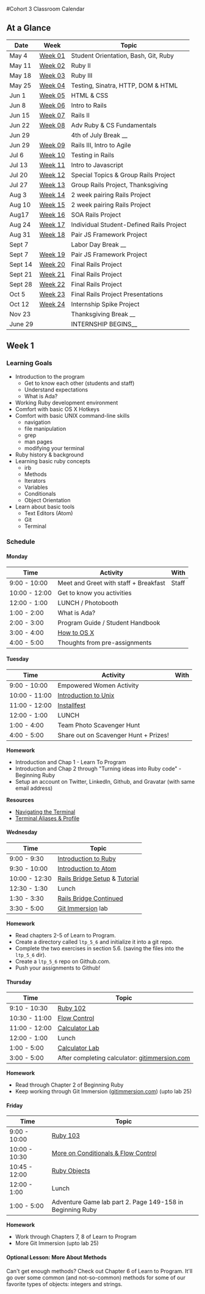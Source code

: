 #Cohort 3 Classroom Calendar

## At a Glance

| Date    | Week                | Topic
|---------|---------------------|-----------------------------------------
| May 4   | [Week 01](#week-1)  | Student Orientation, Bash, Git, Ruby
| May 11  | [Week 02](#week-2)  | Ruby II
| May 18  | [Week 03](#week-3)  | Ruby III
| May 25  | [Week 04](#week-4)  | Testing, Sinatra, HTTP, DOM & HTML
| Jun 1   | [Week 05](#week-5)  | HTML & CSS
| Jun 8   | [Week 06](#week-6)  | Intro to Rails
| Jun 15  | [Week 07](#week-7)  | Rails II
| Jun 22  | [Week 08](#week-8)  | Adv Ruby & CS Fundamentals
| Jun 29  |                     |  4th of July Break __
| Jun 29  | [Week 09](#week-9)  | Rails III, Intro to Agile
| Jul 6   | [Week 10](#week-10) | Testing in Rails
| Jul 13  | [Week 11](#week-11) | Intro to Javascript
| Jul 20  | [Week 12](#week-12) | Special Topics & Group Rails Project
| Jul 27  | [Week 13](#week-13) | Group Rails Project, Thanksgiving
| Aug 3   | [Week 14](#week-14) | 2 week pairing Rails Project
| Aug 10  | [Week 15](#week-15) | 2 week pairing Rails Project
| Aug17   | [Week 16](#week-16) | SOA Rails Project
| Aug 24  | [Week 17](#week-17) | Individual Student-Defined Rails Project
| Aug 31  | [Week 18](#week-18) | Pair JS Framework Project
| Sept 7  |                     |  Labor Day Break __
| Sept 7  | [Week 19](#week-19) | Pair JS Framework Project
| Sept 14 | [Week 20](#week-20) | Final Rails Project
| Sept 21 | [Week 21](#week-21) | Final Rails Project
| Sept 28 | [Week 22](#week-22) | Final Rails Project
| Oct 5   | [Week 23](#week-23) | Final Rails Project Presentations
| Oct 12  | [Week 24](#week-24) | Internship Spike Project
| Nov 23  |                     |  Thanksgiving Break __
| June 29 |                     | INTERNSHIP BEGINS__

<!--
Warmup ideas:
- Koans
- Codecademy
- Project Euler
- Blog Posts
- Look up various terms
  - Compiled vs Interpreted
  - Strong vs Weak Typed Languages
-->


## Week 1

### Learning Goals

  + Introduction to the program
      + Get to know each other (students and staff)
      + Understand expectations
      + What is Ada?
  + Working Ruby development environment
  + Comfort with basic OS X Hotkeys
  + Comfort with basic UNIX command-line skills
      + navigation
      + file manipulation
      + grep
      + man pages
      + modifying your terminal
  + Ruby history & background
  + Learning basic ruby concepts
      - irb
      - Methods
      - Iterators
      - Variables
      - Conditionals
      - Object Orientation
  + Learn about basic tools
      - Text Editors (Atom)
      - Git
      - Terminal

### Schedule

#### Monday

| Time           | Activity                                                      | With
|----------------|---------------------------------------------------------------|----------
|  9:00 - 10:00  | Meet and Greet with staff + Breakfast                         | Staff
| 10:00 - 12:00  | Get to know you activities                                    | 
| 12:00 -  1:00  | LUNCH / Photobooth                                            |
|  1:00 -  2:00  | What is Ada?                                                  | 
|  2:00 -  3:00  | Program Guide / Student Handbook                              |
|  3:00 -  4:00  | [How to OS X](../topic_resources/how-to-os-x.md)              | 
|  4:00 -  5:00  | Thoughts from pre-assignments                                 |

#### Tuesday

| Time           | Activity                                                      | With
|----------------|---------------------------------------------------------------|----------
|  9:00 - 10:00  | Empowered Women Activity                                      |
| 10:00 - 11:00  | [Introduction to Unix](../topic_resources/nix.md)             |
| 11:00 - 12:00  | [Installfest](../topic_resources/installfest.md)              |
| 12:00 -  1:00  | LUNCH                                                         |
|  1:00 -  4:00  | Team Photo Scavenger Hunt                                     |
|  4:00 -  5:00  | Share out on Scavenger Hunt + Prizes!                         |

__Homework__
+ Introduction and Chap 1 - Learn To Program
+ Introduction and Chap 2 through "Turning ideas into Ruby code" - Beginning Ruby
+ Setup an account on Twitter, LinkedIn, Github, and Gravatar (with same email address)

__Resources__
+ [Navigating the Terminal](http://mac.tutsplus.com/tutorials/terminal/navigating-the-terminal-a-gentle-introduction/)
+ [Terminal Aliases & Profile](http://mac.tutsplus.com/tutorials/terminal/speed-up-your-terminal-workflow-with-command-aliases-and-profile/)

#### Wednesday

| Time          | Topic
|---------------|-------------------
| 9:00 - 9:30 | [Introduction to Ruby](../topic_resources/ruby_101.md)
| 9:30 - 10:00 | [Introduction to Atom](../topic_resources/atom.md)
| 10:00 - 12:30 | [Rails Bridge Setup](../topic_resources/railsbridge-setup.md) & [Tutorial]((http://docs.railsbridge.org/intro-to-rails/))
| 12:30 - 1:30 | Lunch
| 1:30 - 3:30  | [Rails Bridge Continued](http://docs.railsbridge.org/intro-to-rails/)
| 3:30 - 5:00  | [Git Immersion](../topic_resources/git_immersion.md) lab

__Homework__

- Read chapters 2-5 of Learn to Program.
- Create a directory called `ltp_5_6` and initialize it into a git repo.
- Complete the two exercises in section 5.6. (saving the files into the `ltp_5_6` dir).
- Create a `ltp_5_6` repo on Github.com.
- Push your assignments to Github!

#### Thursday

| Time               | Topic
|--------------------|-------------------------------------------------------------------------
| 9:10 - 10:30 | [Ruby 102](../topic_resources/ruby-102.md)
| 10:30 - 11:00  | [Flow Control](../topic_resources/flow-control.md)
| 11:00 - 12:00  | [Calculator Lab](../topic_resources/calculator.md)
| 12:00 - 1:00 | Lunch
| 1:00 - 5:00  | [Calculator Lab](../topic_resources/calculator.md)
| 3:00 - 5:00  | After completing calculator: [gitimmersion.com](http://gitimmersion.com)

__Homework__

+ Read through Chapter 2 of Beginning Ruby
+ Keep working through Git Immersion ([gitimmersion.com](http://gitimmersion.com)) (upto lab 25)

#### Friday

| Time          | Topic
|---------------|-----------------------------------------------------------------------------------
| 9:00 - 10:00 | [Ruby 103](../topic_resources/ruby-103.md)
| 10:00 - 10:30 | [More on Conditionals & Flow Control](../topic_resources/more_on_conditionals.md)
| 10:45 - 12:00 | [Ruby Objects](../topic_resources/object-orientation.md)
| 12:00 - 1:00 | Lunch
| 1:00 - 5:00 | Adventure Game lab part 2. Page 149-158 in Beginning Ruby

__Homework__
* Work through Chapters 7, 8 of Learn to Program
* More Git Immersion (upto lab 25)

#### Optional Lesson: More About Methods
Can't get enough methods? Check out Chapter 6 of Learn to Program. It'll go over some common (and not-so-common) methods for some of our favorite types of objects: integers and strings.

<!--
## Week 2

In Week 2 we continue to discover the Ruby language with more exercises involving command-line scripts. We will focus the majority of our time on Objects, cementing the learning of Hash, Array, and String functionality, and begin to explore other standard classes from Ruby core (Dates and Times, for example.)

### Learning Goals

- Scope
- Learn core Ruby concepts
    - Objects
    - Object Inheritance
- Solidify our knowledge of Strings, Arrays, and Hashes
- Explore Date and Time classes
- Create a game in Gosu

### Schedule

#### Monday

| Time          | Topic
|---------------|---------------------------------------------------------------------------------
| 9:00 - 10:20 | [Local & Instance Variables & Scope](../topic_resources/variables_and_scope.md)
| 10:30 - 11:30 | [Revisiting Classes](../topic_resources/revisiting_classes.md)
| 11:40 - 12:00 | Variable Quiz
| 12:00 - 1:00 | Lunch
| 1:00 - 5:00 | [Orange Tree (from L2P)](../topic_resources/orange_tree.md)

#### Tuesday

| Time          | Topic
|---------------|--------------------------------------------------------------------
| 09:10 - 10:00 | [Hashes](../topic_resources/hash.md)
| 10:00 - 11:00 | [Hash Practice](../topic_resources/hash-practice.md)
| 11:00 - 2:00 | [Solar System Project](../topic_resources/solar-system.md)
| 2:00 - 5:00 | [Baby Dragon Project](../topic_resources/baby_dragon.md)* from L2P

\* If you finish with the solar system.

__Homework__

+ Read Chapter 6 Beginning Ruby up to "Modules, Namespaces, And Mix-Ins"

#### Wednesday

| Time             | Topic
|------------------|---------------------------------------------------------------------------------------------
| 9:00 - 9:30 | [Introducing Gems](../topic_resources/introducing-gems.md)
| 9:30 - 12:00 | Week 1 & 2 Recap
| 9:30 - 5:00 | [Hangman](../topic_resources/hangman.md) or [MasterMind](../topic_resources/mastermind.md)

#### Thursday
| Time          | Topic
|---------------|---------------------------------------------------------------------------------------------
| 9:00 - 10:30 | Week 1 & 2 Recap
| 10:30 - 12:00 | Live Code Hangman
| 1:00 - 5:00 | [Hangman](../topic_resources/hangman.md) or [MasterMind](../topic_resources/mastermind.md)

#### Friday

| Time          | Topic
|---------------|--------------------------------------------
| 9:15 - 10:00 | Live Code a Class
| 10:00 - 10:30 | Installing Koans
| 10:30 - 11:30 | [Assertions](../topic_resources/assert.md)
| 11:30 - 12:30 | [Ruby Koans](../topic_resources/koans.md)
| 12:30 - 1:30 | Lunch
| 1:30 - 2:30 | [Ruby Koans](../topic_resources/koans.md)
| 2:30 - 3:30 | Inheritance
| 3:30 - 5:00 | Project Time

__Homework__

+ Read Chapter 9 of Beginning Ruby, up to Storing Objects and Data Structures
+ Read about assertions:
[Assertions](http://en.wikipedia.org/wiki/Assertion_(software_development))

## Week 3

In Week 3 we will be learning some intermediate ruby ideas such as attr_accessor, advanced variables, memoization, and Enumerable. For the project we will be building a pure ruby application backed by a CSV database called [FarMarFinder](../topic_resources/farmarfinder.md). By the end of the week students should be able to build a ruby DSL for a relational CSV backed database using basic ruby methodologies and best practices.

### Learning Goals

  - Learn basic/intermediate ruby concepts and methods
      - Defining attributes with attr_accessor
      - Scopes of all variable types (local, instance, global, etc...)
      - Performance with memoization
      - Enumerable methods
  - Unit testing your application with Rspec
  - Build a CSV backed ruby application
  - Practice pair programming
  - Collaborate on code via [Github](http://github.com)

### Schedule

#### Monday

| Time          | Topic
|---------------|---------------------------------------------------------------------------------------------------------------
| 9:15 - 9:30 | Pairing
| 9:30 - 10:00 | [Reading from CSV](../topic_resources/csv_database.md)
| 10:00 - 11:00 | [Enumerable Methods](../topic_resources/enumerable.md)
| 11:00 - 11:30 | CSV Quiz
| 11:30 - 12:30 | CSV Project Intro ([FarMarFinder](../topic_resources/farmarfinder.md))
| 1:30 - 2:30 | Syncing project via Github: [Getting Started on Far Mar Finder](../topic_resources/farmarfinder.md)
| 2:30 - 5:00 | [FarMarFinder](../topic_resources/farmarfinder.md) Project Time

#### Tuesday

| Time             | Topic
|------------------|---------------------------------------------------------------------------
| 9:00 - 9:30 | Koans: Iteration & Classes
| 9:30 - 10:30 | [RSpec](../topic_resources/rspec.md)
| 1:00 - 5:00 | [FarMarFinder](../topic_resources/farmarfinder.md) Project Time

#### Wednesday

| Time          | Topic
|---------------|---------------------------------------------------------------------------
| 9:00 - 9:30 | Koans
| 9:35 - 11:00 | [Advanced Variables](../topic_resources/advanced_variables.md)
| 11:00 - 5:00 | [FarMarFinder](../topic_resources/farmarfinder.md) Project Time

#### Thursday

| Time             | Topic
|------------------|---------------------------------------------------------------------------
| 9:00 - 9:30 | Koans
| 9:30 - 5:00 | [FarMarFinder](../topic_resources/farmarfinder.md) Project Time

#### Friday

| Time          | Topic
|---------------|---------------------------------------------------------------------------
| 9:00 - 9:30 | Koans
| 9:30 - 10:00 | Self
| 10:00 - 10:30 | [Memoization](../topic_resources/memoization.md)
| 10:40 - 11:00 | [Rubocop](../topic_resources/rubocop.md)
| 11:00 - 11:15 | SimpleCov
| 11:15 - 4:00 | [FarMarFinder](../topic_resources/farmarfinder.md) Project Time
| 4:00 - 5:00 | Retro

__Homework__:
- Reading Beginning Ruby:
  - pgs. 139-149 (Modules, Namespaces, and Mix-Ins)
  - pgs. 228-246 (Relational Databases and SQL)

## Week 4

In Week 4 we introduce introduce Test-Driven Development (TDD) and basic networking concepts. We will spend 2 days exploring TDD and the rspec toolset through building our own testing projects and tests. We then pivot into an introduction of the "plumbing" of the Internet and how clients such as web browsers communicate with servers. We build a pair of applications using the streamlined website framework *Sinatra* to begin exploring HTTP response cycles and basic Model-View-Control (MVC) techniques through building and deploying a blog.

### Learning Goals

  - Introduced to basic TDD concepts
      - rspec
      - how to write a test
      - becoming comfortable writing code against a spec
  - Learn basic architecture of the Internet
  - Learn the HTTP response cycle
  - Build a personal blog in Sinatra
  - Grow skills in reading technical documentation by working with the Sinatra: Up and Running book
  - Gain exposure to deployment via Heroku

### Schedule

#### Monday

| Time          | Topic
|---------------|-----------------------------------------------------
| 9:00 - 10:00 | Koans
| 10:00 - 12:00 | [CS Fundementals](../topic_resources/complexity.md)
| 1:30 - 2:30 | [FizzBuzz Testing](../topic_resources/testing.md)
| 2:30 - 5:00 | [Scrabble](../topic_resources/scrabble.md)

__Homework__

- Read about rspec best practices: http://betterspecs.org/

#### Tuesday

| Time             | Topic
|------------------|-----------------------------------------------------------------------------------
| 9:00 - 9:45 | Morning Warmup -- [Word Count](../topic_resources/word_count/README.md)
| 9:50 - 12:30 | [Scrabble](../topic_resources/scrabble.md)
| 1:30 - 5:00 | [Dictionary](../topic_resources/dictionary.md)

#### Wednesday

| Time          | Topic
|---------------|-----------------------------------------------------------------------
| 9:00 - 11:00 | [Sinatra Practice](../topic_resources/sinatra-practice.md)
| 11:00 - 12:00 | [Intro to HTTP, Clients, & Servers](../topic_resources/networking.md)
| 1:00 - 5:00 | [Sinatra Blog](../topic_resources/sinatra-blog.md)

\* Take an hour lunch at any time


#### Thursday

| Time          | Topic
|---------------|----------------------------------------------------------
| 9:00 - 9:30 | [Building Hashes](../topic_resources/building-hashes.md)
| 9:30 - 10:30 | Sinatra Walkthrough
| 10:30 - 11:30 | [Views and Forms](../topic_resources/views-and-forms.md)
| 11:00 - 5:00 | Project Time - Sinatra Blog

\* Take an hour lunch at any time


#### Friday

| Time          | Topic
|---------------|------------------------------------------------
| 10:00 - 11:30 | [Forms](../topic_resources/views-and-forms.md)
| 2:00 - 4:00 | Regular Expressions with Nell
| 4:00 - 5:00 | Retro

__Homework__:

- Complete the HTMLDog [Beginner HTML tutorial](http://www.htmldog.com/guides/html/beginner/)
- Complete the HTMLDog [Beginner CSS tutorial](http://www.htmldog.com/guides/css/beginner/)

## Week 5
In week 5 we will be learning the basics of HTML & CSS. By the end of the week we will style a single page website using the common HTML & CSS practices and deploy it to [Heroku](http://heroku.com). We will also rebuild a blog to implement as side pages to our single page site.

Our learning will focus on the usage of basic HTML tags and their potential attributes. We will learn about CSS selectors, cascading rules, and common techniques for creating important web page elements. By the end of the week students should be able to create and style a webpage using valid HTML and CSS.

### Learning Goals
- Learn basic techniques and best practices for HTML
- Learn basic techniques and best practices for CSS
- Create a personal website focusing on styling
- Reiterate the concepts of views and layouts of Sinatra

### Schedule

#### Monday

| Time          | Topic
|---------------|-----------------------------------------------------------------------------
| 9:30 - 10:30 | [HTML](../topic_resources/html.md)
| 10:30 - 11:30 | [Starting HTML](../topic_resources/starting-an-html-website.md)
| 11:30 - 5:00 | [Personal Website Project](../topic_resources/personal-website-overview.md)

__Homework__

Read Lessons 2 & 3 of http://learn.shayhowe.com/html-css/getting-to-know-css/

#### Tuesday

| Time          | Topic
|---------------|-----------------------------------------------------------------------------
| 9:00 - 9:30 | [Warm up](../topic_resources/moar_work/decoding-strings.md)
| 9:30 - 10:00 | [More CSS](../topic_resources/more-css.md)
| 10:00 - 12:00 | Live Code CSS
| 12:00 - 5:00 | [Personal Website Project](../topic_resources/personal-website-overview.md)

__Homework__
Read a little about JavaScript in _Eloquent JavaScript_:
[Intro](http://eloquentjavascript.net/00_intro.html)
[Values, Types, and Operators](http://eloquentjavascript.net/01_values.html)

#### Wednesday

| Time          | Topic
|---------------|-----------------------------------------------------------------------------
| 9:30 - 10:30 | [Basic JavaScript](../topic_resources/basic-javascript.md)
| 10:30 - 12:30 | [Try jQuery](../topic_resources/playing-with-jquery.md)
| 1:30 - 5:00 | [Personal Website Project](../topic_resources/personal-website-overview.md)


#### Thursday

| Time             | Topic
|------------------|-----------------------------------------------------------------------------
| 9:00 - 9:30 | Koans
| 9:30 - 11:00 | ??? (students choice)
| 11:00 - 5:00 | [Personal Website Project](../topic_resources/personal-website-overview.md)

### No Friday. Yay!

Resources
- For additional online resources see the [resources](../topic_resources/resources.md) page.

## Week 6

Week 6 we introduce students to the Ruby on Rails framework, which will be the focus of much of their work for the remainder of the course. Working in pairs, students build [a basic Rails application](../topic_resources/far-mar-rails.md). The focus is on learning how Rails and its implementation of MVC differ from Sinatra, how to work with ActiveRecord models and relationships, and begin to develop very basic proficiency with Rails.

### Learning Goals
- Solidify understanding of web response cycle
- Introduce Rails
- Improve workflow
- Practice pair programming skills

### Schedule

#### Monday


| Time          | Topic
|---------------|------------------------------------------------------------
| 9:00 - 10:00 | Blog Presentations
| 10:00 - 10:30 | [Agile](../topic_resources/agile.md)
| 10:40 - 12:00 | [Setting up Rails](../topic_resources/setting-up-rails.md)
| 1:00 - 2:30 | [Running Rails & HTTP](../topic_resources/rails.md)
| 2:30 - 3:30 | Database

[RoRT Online](https://www.railstutorial.org/book/demo_app#cha-a_demo_app):
    + review sections 1.2.3 & 1.2.5
    + read section 1.2.6 and all of Chapter 2


#### Tuesday

| Time          | Topic
|---------------|--------------------------------------------------------------------------
| 9:00 - 10:15 | [ActiveRecord](../topic_resources/active_record.md)
| 10:25 - 11:30 | [Model Relationships](../topic_resources/active-record-relationships.md)
| 11:30 - 12:00 | [ActiveRecord Practice](../topic_resources/active-record-practice.md)
| 1:30 - 2:00 | [params & session](../topic_resources/params-and-session.md)
| 2:00 - 2:30 | Project Planning
| 2:30 - 2:35 | Stand Up
| 2:35 - 5:00 | [FarMar Project](../topic_resources/far-mar-rails.md)

__Homework__

- Complete one trello task. Before leaving class clearly define tasks that can be completed which are not dependent on each other (front end, back end).
- Push the change to github.
- If the push is rejected, it means your partner has pushed first, you need to pull first then retry the push.

#### Wednesday

| Time          | Topic
|---------------|-----------------------------------------------------------------------
| 9:00 - 9:30 | [HTTP Body Parser](../topic_resources/moar_work/http-body-to-hash.md)
| 9:30 - 10:30 | [Forms](../topic_resources/submitting-forms.md)
| 10:30 - 10:35 | [Pairing](../topic_resources/pair.md)
| 10:35 - 10:40 | Stand Up
| 10:35 - 5:00 | [FarMar Project](../topic_resources/far-mar-rails.md)


#### Thursday

| Time          | Topic
|---------------|-----------------------------------------------------------------------
| 9:00 - 9:30 | [HTTP Body Parser](../topic_resources/moar_work/http-body-to-hash.md)
| 9:30 - 11:00 | [Routes & REST](../topic_resources/routes-and-REST.md)
| 11:00 - 11:15 | Standup
| 11:15 - 5:00 | [FarMar Project](../topic_resources/far-mar-rails.md)

__Homework__

Make sure you've at least tried the following koans (by running the
following from your main koans directory):

  $ ruby koans/about_beginning_the_search.rb
  $ ruby koans/about_guessing_game.rb
  $ ruby koans/about_hash_backed_dictionary.rb

NOTE! If you haven't done about_beginning_the_search.rb, you may be
surprised that the tests hang when you try to run it. This is because
the koan has an infinite loop that you need to fix. Open the file and
try to figure out how to get the to get the while loop at line 47 to
terminate.

#### Friday

| Time          | Topic
|---------------|-------------------------------------------------------
| 9:00 - 9:30 | Koans Review: Search, Guessing Game, Dictionary
| 9:30 - 10:00 | Group Koan: Array Backed Dictionary
| 10:00 - 11:00 | Insertion Sort
| 11:00 - 11:15 | Stand Up
| 11:15 - 5:00 | [FarMar Project](../topic_resources/far-mar-rails.md)

Homework:

For the weekend:
+ RoRT:
    + work through 3.3 and 3.4, and the first exercise of 3.5


\* Take an hour lunch at any time

## Week 7

In week 7 we will focus on reinforcing the major components of Rails, seen in this [rails stack diagram](../topic_resources/rails-request-cycle.pdf). Each day we will have a lecture on a piece in order of the request cycle. We will also be working on [Betsy](../topic_resources/betsy.md), an online webstore for independent merchants to sell their goods. At the end of the week students will have learned and practiced the rails stack.

### Learning Goals

- Learn about the major components of a rails app
    - User Authentication
    - Controllers
    - Views
    - ActiveRecord
    - Validations
- Practice implementing features within a rails app
- Use project management software
- Use agile development practices in a group of four



### Schedule

#### Monday

| Time                  | Topic
|-----------------------|---------------------------------------------------------------------
| 9:00 - 9:30 | Koans
| 9:30 - 10:30 | [Controllers](../topic_resources/controllers.md)
| 10:30 | [User Authentication](../topic_resources/user-authentication.md)
| 11:30 | [Beginning bEtsy](../topic_resources/betsy.md)
| 2:00 - 4:00 | [James Spence on Designing a Project](../topic_resources/design.md)
| 4:00 | [bEtsy](../topic_resources/betsy.md)

__Homework__
[Git Branching & Merging](http://git-scm.com/book/en/Git-Branching-Basic-Branching-and-Merging)

#### Tuesday

| Time          | Topic
|---------------|-------------------------------------------------------------
| 9:00 - 9:20 | Warm Up
| 9:20 - 9:45 | Branches & Merging
| 9:45 - 10:45 | [Validations](../topic_resources/validations.md)
| 11:30 - 5:00 | [Betsy Project Time](../topic_resources/betsy.md)

#### Wednesday

| Time                | Topic
|---------------------|-------------------------------------------------------------
| 9:00 - 9:15 | Stand up
| 9:20 | [Betsy Project Time](../topic_resources/betsy.md)

__Homework__
- Remember JavaScript? Good! Please read [Chapter 2: Program Structure](http://eloquentjavascript.net/02_program_structure.html) from *Eloquent JavaScript*.

#### Thursday

| Time                 | Topic
|----------------------|-------------------------------------------------------------
| 9:30 | [Views](../topic_resources/views-101.md)
| 10:30 - 5:00 | [Betsy Project Time](../topic_resources/betsy.md)

__Homework__

Make sure you've at least tried the following koans (by running the
following from your main koans directory):

  $ ruby koans/about_array_backed_dictionary.rb

You don't need to finish the entire koan, but at least try to solve
the problem for the small word set.

#### Friday

| Time          | Topic
| 9:00 - 9:20 | Warm Up
|----------------------|---------------------------------------------------------------------------------------------------------------------------
| 9:30 - 10:30 | Ordered Insertion and the Array Dictionary
| 10:30 - 12:00 | Linked Lists and Recursion
| 12:00 - 12:15 | Stand up
| 12:00 | [Betsy Project Time](../topic_resources/betsy.md)
| 4:00 | [Weekly Retro](http://juliepagano.com/blog/2013/11/02/it-s-dangerous-to-go-alone-battling-the-invisible-monsters-in-tech/)

## Resources
- For additional resources on the topics covered this week see [weekly resources](../topic_resources/resources.md).

## Week 8

In Week 8 we will continue working in groups of 4 on the Betsy project introduced in Week 7. The majority of the week will be devoted to project time, with short lectures and assignments to introduce students to basic computer science concepts.

### Learning Goals

+ continued exposure to Rails
+ increasing skills in group work habits
+ improving technical workflow
+ increasing git/github competency
+ extended introduction of computer science material

### Schedule

#### Monday

| Time            | Topic
|-----------------|-------------------------------------------------------------
| 9:00 - 1:30 | [Betsy Project Time](../topic_resources/betsy.md)
| 1:30 - 2:15 | Guest Speaker: Rohit from ApexLearning
| 2:15 - 5:00 | [Betsy Project Time](../topic_resources/betsy.md)


#### Tuesday

| Time          | Topic
|---------------|-------------------------------------------------------------
| 9:00 - 9:30 | Warmup
| 9:30 - 10:30 | [Rails Forms](../topic_resources/rails-forms.md)
| 9:00 - 5:00 | [Betsy Project Time](../topic_resources/betsy.md)

\* Take an hour lunch at any time


#### Wednesday

| Time             | Topic
|------------------|-------------------------------------------------------------
| 9:00 - 5:00 | [Betsy Project Time](../topic_resources/betsy.md)


\* Take an hour lunch at any time

#### Thursday

| Time             | Topic
|------------------|-------------------------------------------------------------
| 9:00 - 5:00 | [Betsy Project Time](../topic_resources/betsy.md)


\* Take an hour lunch at any time

#### Friday

| Time               | Topic
|--------------------|--------------------------------------------------------------
| 9:00 - 9:30 | Betsy Trial Quiz
| 9:30 - 11:30 | Project Time
| 11:30 - 12:30 | [OO Design](../topic_resources/object-rules-of-thumb.md)
| 1:30 - 4:00 | [Recursion and Merge Sort](../topic_resources/merge-sort.md)
| 4:00 - 5:00 | Weekly Retro

## Week 9

In week 9 we will be focusing on comprehension of the rails request cycle. Students will be creating a simple rails app to store and rank media by type. By the end of the week students will be able to identify each piece of the rails request cycle and the methods and variable scopes available within each of them.

### Learning Goals

- Identify the role of HTTP request
- Advanced understanding of the role, scope, and syntax or routes.rb
- Understanding of rails controller
    - Native controller method (params, session, render, redirect_to, etc...)
    - Scope with inter-controller methods and instance variables
- Understanding of rails views,
    - Availability of controller methods and instance variables
    - View Helpers
- __Learn to identify and describe the current state and availabilty of different methods and variables at any given point in the request cycle.__

### Schedule
#### Monday

| Time          | Topic
|---------------|-----------------------------------------------------------------------
| 9:15 - 10:00 | [Project Presentations](../topic_resources/project-outline.md)
| 10:00 - 11:00 | Betsy Quiz
| 11:00 - 11:30 | [Media Ranker Overview](../topic_resources/media_ranker.md)
| 11:30 - 12:30 | [Rails request state](../topic_resources/rails-request-state.md)
| 12:30 - 5:00 | [Media Ranker](../topic_resources/media_ranker.md)

#### Tuesday

| Time          | Topic
|---------------|----------------------------------------------------------------------
| 9:00 - 9:30 | Warm Up
| 9:30 - 9:45 | Quiz
| 9:45 - 10:15 | Betsy Quiz Recap
| 10:15 - 11:15 | Lecture
| 11:15 - 1:30 | [Media Ranker](../topic_resources/media_ranker.md)
| 1:30 - 2:15 | Aki & Erica from Marchex
| 2:15 - 5:00 | [Media Ranker](../topic_resources/media_ranker.md)


#### Wednesday

| Time          | Topic
|---------------|--------------------------------------------------------------
| 9:30 - 10:15 | [View methods](../topic_resources/view-methods.md)
| 10:15 - 11:15 | [Routes 102](../topic_resources/routes-102.md)
| 11:15 - 4:30 | [Media Ranker](../topic_resources/media_ranker.md)
| 4:30 - 5:00 | Carol Lin from Zillow

#### Thursday

| Time             | Topic
|------------------|----------------------------------------------------------------------
| 9:00 - 9:30 | [Quiz](https://canvas.instructure.com/courses/881804/quizzes/1073955)
| 9:30 - 11:15 | [Refactoring](../topic_resources/refactoring.md)
| 11:15 - 5:00 | [Media Ranker](../topic_resources/media_ranker.md)

#### Friday

No Class.

### Extra Lectures
| Time | Topic
|------|------------------------------------------------------------------------
|      | [Rails RESTful Routes](../topic_resources/resources/restful-routes.md)
|      | [Controller methods](../topic_resources/controller-methods.md)


__Weekend Homework__

Create your own app

OR

Create a single serving (no users) version of Twitter. The app should have:

- Tweet model
    - body (must be present, max 140 characters long)
    - author
- TweetsController
    - An `index` action which shows all of the tweets
    - A `show` action to view a specific tweet
    - A `new` action (optional, you can put the form on `index`)
    - A `create` action where tweets are created

__optional__

- tweet_spec.rb
    - Testing validations of body (presence and length)
    - Testing any addition methods you add
- tweets_controller_spec.rb
    - Test each controller action
    - No need to test private actions

__Extra Credit__

Implement Users using a TDD approach.

## Week 10

In week 10 we will be learning more about rspec. We will practice TDD while solidifying
out understanding of relationships in databases and Rails.

### Learning Goals
- Learn rspec
- Solidify knowledge of database relationships
- Practice TDD

## Possible Lectures
- Rspec rails
- Form Objects
- Associations
- ActiveRecord Querying

#### Monday

| Time             | Topic
|------------------|-----------------------------------------------------------------------------------
| 9:00 - 10:00 | [Media Ranker Quiz](https://canvas.instructure.com/courses/881804/quizzes/1083242)
| 10:00 - 5:00 | Sam Livingston-Gray


#### Tuesday

| Time            | Topic
|-----------------|--------------------
| 9:00 - 5:00 | Sam Livingston-Gray

#### Wednesday

| Time             | Topic
|------------------|-------------------------------------------------------------------------------
| 9:30 - 11:00 | [ActiveRecord Associations](../topic_resources/active-record-associations.md)
| 1:30 - 2:15 | David Weiser from Moz
| 2:15 - 5:00 | [Ada Cooks](../topic_resources/ada-cooks-mini.md)

#### Thursday

| Time             | Topic
|------------------|----------------------------------------------------------
| 9:00 - 9:15 | Group Interview Prep?
| 9:15 - 9:45 | [Rspec Rails Setup](https://github.com/rspec/rspec-rails)
| 9:45 - 11:00 | [Form Object](../topic_resources/form-objects.md)
| 11:00 - 1:30 | [Ada Cooks](../topic_resources/ada-cooks-mini.md)
| 1:30 - 2:15 | Joe Goldberg from EnergySavvy
| 2:15 - 4:00 | [Ada Cooks](../topic_resources/ada-cooks-mini.md)
| 4:00 - 5:00 | Marchex Fieldtrip

#### Friday

| Time          | Topic
|---------------|---------------------------------------------------
| 9:00 - 10:00 | Megan Kiester
| 11:00 - 12:00 | Peter Abrahamsen
| 12:00 - 5:00 | [Ada Cooks](../topic_resources/ada-cooks-mini.md)
| 1:30 - 2:15 | Adam from Chef
| 2:15 - 4:30 | [Ada Cooks](../topic_resources/ada-cooks-mini.md)
| 4:30 - 5:00 | Weekly Retro

## Week 11

Week 11 will be a break from Rails to focus on JavaScript and jQuery. We'll focus first on learning core JavaScript language concepts, and then how to use JavaScript and jQuery to program web pages in the browser. Students will create a simple to do list app to add to do list items dynamically to a web page. By the end of the week, students will be able to use JavaScript and jQuery to interact with and modify web pages, and use JavaScript variables, types, arrays, functions, objects, and jQuery methods.

### Learning Goals

- Understanding of core JavaScript concepts and features:
    - variables
    - types
    - arrays
    - functions
    - scope
    - objects
- Understanding of the DOM and how the browser loads and represents web pages.
- Using JavaScript and jQuery to modify a web page:
    - with the JavaScript document object and associated methods
    - with jQuery's $ function and associated methods
- Understanding event handlers to write code that responds to user interaction.


### Schedule
#### Monday

| Time             | Topic
|------------------|-----------------------------------------------------------------------------------------------------------------------------------------------------------------------------------
| 9:00 - 9:30 | Warmup
| 9:30 - 12:30 | Lecture: JavaScript fundamentals. [JS notes & Files](../topic_resources/js/)
| 12:30 - 1:30 | Demo: Using the JavaScript console
| 1:30 - 5:00 | Project: Console to do [list maker](../topic_resources/js/todo_html.html) [Biggest #](../topic_resources/js/project1_day1.md) [Objects](../topic_resources/js/project2_day1.md)

#### Tuesday

| Time          | Topic
|---------------|---------------------------------------------------------------------------------------------------
| 9:00 - 9:30 | Warm Up
| 9:30 - 11:30 | Lecture: [Working with the DOM](../topic_resources/js-day2.pdf) [resources](../topic_resources/)
| 11:30 - 12:30 | Mini-project: handling events
| 12:30 - 1:30 | Example: Adding new elements to the DOM
| 1:30 - 5:00 | Project: To do list maker

__Resources__

[Element Object](https://developer.mozilla.org/en-US/docs/Web/API/Element)

#### Wednesday

| Time          | Topic
|---------------|-------------------------------------------------------------------------
| 9:00 - 9:30 | [Warmup](../topic_resources/warmup.html)
| 9:30 - 10:00 | [How *this* works with event handlers](../topic_resources/Ada_Day3.pdf)
| 10:00 - 12:30 | jQuery fundamentals, looking at jQuery documentation
| 12:30 - 5:00 | Project: rewrite the to do list maker using jQuery

#### Thursday

| Time             | Topic
|------------------|----------------------------------------------------------------------------------------------------------------------
| 9:00 - 9:30 | Warmup
| 9:30 - 12:00 | [Devon Persing](https://docs.google.com/presentation/d/1nZ2wYiQjuWfaVbtOBrpTYPbWade_6LbYozvOr0XMXfw/edit?usp=sharing)
| 1:00 - 5:00 | [List App Project](../topic_resources/list-app.md)

#### Friday

| Time          | Topic
|---------------|--------------------------------------------------------------------
| 9:15 - 10:00 | Dave & William from PNNL
| 10:00 - 12:00 | [Beginning rspec in rails](../topic_resources/rspec-with-rails.md)
| 12:00 - 4:00 | Project Time
| 4:00 - 4:45 | Retro

__Weekend Homework__

Look at the jQuery ajax (http://api.jquery.com/jquery.ajax/) API and
think about how you might send a list of to do items to store on
the server with Rails. In this week's projects, the to do items
are not saved; they go away each time you reload the page. By sending
the items to the server you can save them for use in a subsequent session.

OR

Take a look at JavaScript's JSON object (https://developer.mozilla.org/en-US/docs/Glossary/JSON),
and the Local Storage API (https://developer.mozilla.org/en-US/docs/Web/Guide/API/DOM/Storage).
Add code to your to do list manager to save items in localStorage.

## Week 12

In week 12 work on [SeeMore project](../topic_resources/see-more.md), in which the students will create a RESTful web API from a public or private data source, and learn to work within a larger Agile team.

### Learning Goals
- Identify when to use an external web API
- Create a web API
- Build data in JSON or XML format
- Consume data in JSON or XML format
- HTTP from Ruby ([HTTParty](https://github.com/jnunemaker/httparty))
- local User creation via OAuth service
- push to authorized services via APIs
- increasing comfort with API interactions
- increasing professional comportment and team project skills
- focus on project "polish" and customer deliverables

#### Monday

| Time                | Topic
|---------------------|------------------------------------------------------------------------------
| 9:00 - 9:30 | Pivotal
| 9:30 - 9:45 | Environment Variables
| 9:15 - 9:45 | [Web Api 101](../topic_resources/web-api-101.md)
| 9:45 - 10:15 | [Consuming an Api](../topic_resources/consuming-an-api.md)
| 10:15 - 10:30 | [Practice Consuming an Api](../topic_resources/consuming-an-api.md#practice)
| 10:30 - 1:30 | [Starting SeeMore](../topic_resources/see-more.md)
| 1:30 - 2:30 | [Authentication w/ OmniAuth](../topic_resources/omniauth.md)
| 2:30 | [See More Project Work](../topic_resources/see-more.md)

#### Tuesday

| Time                 | Topic
|----------------------|---------------------------------------------------------
| 9:00 | SeeMore Requirement Review
| 9:30 | Omniauth / API recap
| 10:30 | [See More Project work](../topic_resources/see-more.md)

#### Wednesday

| Time                 | Topic
|----------------------|---------------------------------------------------------
| 9:00 - 9:15 | Stand Up
| 9:30 | Omniauth / API recap
| 10:45 | [See More Project work](../topic_resources/see-more.md)

#### Thursday

| Time                | Topic
|---------------------|---------------------------------------------------------
| 9:00 - 9:15 | Stand Up
| 9:15 | [See More Project work](../topic_resources/see-more.md)

#### Friday

| Time                 | Topic
|----------------------|------------------------------------------------------------
| 9:00 - 9:30 | [Golf Jquery Warmup](../topic_resources/moar_work/golf.md)
| 9:30 | [Ajax Lecture](../topic_resources/ajax.md)
| 10:30 | [See More Project work](../topic_resources/see-more.md)
| 4:00 | Katherine & Rhea from Isilon

## Week 13

In week 13 we will continue working on [SeeMore project](../topic_resources/see-more.md), in which the students will consume a RESTful web API from a public or private data source, and learn to work within a larger Agile team.

### Learning Goals
- Identify when to use an external web API
- Create a web API
- Build data in JSON or XML format
- Consume data in JSON or XML format
- HTTP from Ruby ([HTTParty](https://github.com/jnunemaker/httparty))
- local User creation via OAuth service
- push to authorized services via APIs
- increasing comfort with API interactions
- increasing professional comportment and team project skills
- focus on project "polish" and customer deliverables

#### Monday

| Time                | Topic
|---------------------|---------------------------------------------------------
| 9:00 | [See More Project Work](../topic_resources/see-more.md)

#### Tuesday

| Time                 | Topic
|----------------------|---------------------------------------------------------
| 9:00 | [See More Project work](../topic_resources/see-more.md)
| 11:30 | See More Sprint Check-ins
| 2:00 - 4:00 | Kronda
| 4:00 | [See More Project work](../topic_resources/see-more.md)

#### Wednesday

| Time                 | Topic
|----------------------|---------------------------------------------------------
| 9:15 | [/week15/friday/basic-mocks-and-stubs.md]
| 9:00 | [See More Project work](../topic_resources/see-more.md)

#### Thursday


#### Friday

## Week 14

In Week 14 we will be starting a 2 week long pairing project in which students will build a community garden planning application. The emphasis will be on building strong pair programming skills, revisiting the lessons of the previous 2 projects, and continuing to develop competency with testing.

### Learning Goals
- Successful pair programming experience
- Develop personal project management skills
- APIs
    + Calendering
    + Weather
- Revisit
    + Resque
    + ActionMailer
    + Scheduler
- Time-based events

Additional Lectures
-------------------

- Watch the [ActionMailer Railscast](http://railscasts.com/episodes/206-action-mailer-in-rails-3)
- Watch the [Resque Railscast](http://railscasts.com/episodes/271-resque)

| 1:00 - 2:00 | [Using Ajax](../topic_resources/ajax.md)


#### Monday
| Time          | Topic
|---------------|-------------------------------------------------------------------------
| 9:15 - 10:15 | [On Debugging: Processes and Tools](../topic_resources/on_debugging.md)
| 10:00 - 11:00 | [Debugging Tools: Chrome DevTools](../topic_resources/dev_tools.md)
| 11:00 - 12:00 | [ActionMailer](../topic_resources/mailers.md)
| 12:00 -5:00 | SeeMore Project Time

__Homework__
[Chapter 1 videos and challenges for CodeSchool Chrome DevTools: Elements](http://discover-devtools.codeschool.com/chapters/1)


#### Tuesday
| Time          | Topic
|---------------|-------------------------------------------------------------------
| 9:05 - 10:00 | See More Presentations
| 10:00 - 11:30 | [Background Jobs w/Resque](../topic_resources/background-jobs.md)
| 11:30 -5:00 | [PPP Project Time](../topic_resources/p_patch_planner.md)

__Homework__
[Chapter 2 videos and challenges for CodeSchool Chrome DevTools: Sources](http://discover-devtools.codeschool.com/chapters/2)


#### Wednesday
| Time             | Topic
|------------------|-----------------------------------------------------------
| 9:00 - 10:00 | Whenever Gem
| 10:00 - 5:00 | [PPP Project Time](../topic_resources/p_patch_planner.md)

__Homework__
[Chapter 3 videos and challenges for CodeSchool Chrome DevTools: Console](http://discover-devtools.codeschool.com/chapters/3)


#### Thursday

| Time            | Topic
|-----------------|-----------------------------------------------------------
| 9:00 - 9:45 | Rake
| 9:45 - 2:00 | [PPP Project Time](../topic_resources/p_patch_planner.md)
| 2:00 - 4:00 | Kelsey Foley
| 4:00 - 5:00 | [PPP Project Time](../topic_resources/p_patch_planner.md)

__Homework__
[Chapter 4 videos and challenges for CodeSchool Chrome DevTools: Debugging](http://discover-devtools.codeschool.com/chapters/4)


#### Friday

| Time            | Topic
|-----------------|-----------------------------------------------------------
| 9:00 - 4:00 | [PPP Project Time](../topic_resources/p_patch_planner.md)
| 4:00 - 5:00 | Weekly Retrospective

## Week 15

In Week 15 we will be continuing a 2 week long pairing project in which students will build a community garden planning application. The emphasis will be on building strong pair programming skills, revisiting the lessons of the previous 2 projects, and continuing to develop competency with testing.

This week lectures may be à la carte, some potential topics to talk about as a class or in smaller groups:

- MVC (what goes where & why)
- Mocks & Stubs in Testing
- [Heroku Resque AutoScaler](https://github.com/G5/heroku_resque_autoscaler)

### Learning Goals
- Successful pair programming experience
- Develop personal project management skills
- APIs
    + Calendering
    + Weather
- Revisit
    + Resque
    + ActionMailer
    + Scheduler
- Time-based events

#### Monday

| Time            | Topic
|-----------------|-----------------------------------------------------------
| 9:00 - 2:00 | [PPP Project Time](../topic_resources/p_patch_planner.md)
| 2:00 - 5:00 | Norma Timbang


#### Tuesday

| Time            | Topic
|-----------------|----------------------------
| 9:00 - 1:30 | PPP Project Time
| 1:30 - 2:15 | Jason Greer from General UI
| 2:15 - 5:00 | PPP Project Time


#### Wednesday
| Time             | Topic
|------------------|-----------------------------------------------------------
| 9:00 - 10:00 | [Rspec Practice](../topic_resources/rspec-practice.md)
| 10:00 - 5:00 | [PPP Project Time](../topic_resources/p_patch_planner.md)


#### Thursday

| Time             | Topic
|------------------|-----------------------------------------------------------
| 9:30 - 10:30 | Linked Lists, for Fun and Profit
| 11:00 - 2:00 | [PPP Project Time](../topic_resources/p_patch_planner.md)
| 2:00 - 3:00 | Class Conversation w/ Elise
| 3:00 - 5:00 | [PPP Project Time](../topic_resources/p_patch_planner.md)


#### Friday

| Time             | Topic
|------------------|-----------------------------------------------------------
| 9:00 - 10:00 | Lecture Time
| 10:00 - 4:00 | [PPP Project Time](../topic_resources/p_patch_planner.md)
| 4:00 - 5:00 | Weekly Retrospective

## Week 16

In Week 16 we will be begin a 2 week long unit on Refactoring and Service Oriented Architecture. Build a Shipping service for a ecommerce projects. The emphasis will be on instilling good code craftsmanship and citizenship, exploring service APIs, and continuing to develop competency with testing.

This week lectures may be à la carte.

### Learning Goals
- Build an API
- Practice SOA

#### Monday

| Time            | Topic
|-----------------|-----------------
| 9:00 - 5:00 | Microsoft Garage

#### Tuesday

| Time          | Topic
|---------------|----------------------------------------------------------------------------
| 9:00 - 9:30 | [SOA Overview](../topic_resources/shipping_service.md)
| 9:30 - 10:00 | [Building APIs](../topic_resources/building_apis.md)
| 10:00 - 11:00 | [Creating an Api in Rails](../topic_resources/creating-an-api-in-rails.md)
| 11:00 - 5:00 | [SOA Shipping](../topic_resources/shipping_service.md)


#### Wednesday
| Time             | Topic
|------------------|------------------------------------------------------------------------------------------
| 9:00 - 10:00 | Lecture
| 10:30 - 3:00 | [SOA Shipping](../topic_resources/shipping_service.md)
| 3:00 - 4:00 | [Holiday Party](https://www.eventbrite.com/e/ada-holiday-party-tickets-14536778897) Setup
| 4:00 - 6:00 | [Holiday Party](https://www.eventbrite.com/e/ada-holiday-party-tickets-14536778897)

#### Thursday

| Time             | Topic
|------------------|--------------------------------------------------------
| 9:00 - 9:15 | Stand Up
| 9:15 - 10:30 | Lesson TBD by students
| 10:30 - 3:00 | [SOA Shipping](../topic_resources/shipping_service.md)
| 3:00 - 4:00 | Amazon in class
| 4:00 - 5:00 | [SOA Shipping](../topic_resources/shipping_service.md)

#### Friday

| Time            | Topic
|-----------------|--------------------------------------------------------
| 9:00 - 9:15 | Stand Up
| 9:15 - 3:00 | [SOA Shipping](../topic_resources/shipping_service.md)
| 4:00 - 6:00 | Holiday Party

__Homework__

[Holiday Break Project](../topic_resources/holiday-break-project.md)

## Week 17

### Learning Goals

#### Monday

| Time          | Topic
|---------------|----------------------------------------------------------------------
| 9:00 - 9:30 | Warm Up
| 9:30 - 10:30 | [Interview Prep w/Dean](../topic_resources/interview_practice.md)
| 10:30 - 12:00 | [Starting Capstone Spike](../topic_resources/choose-your-project.md)
| 12:00 - 4:00 | Capstone Spike
| 4:00 - 5:00 | Estimating w/Jeremy

#### Tuesday

| Time             | Topic
|------------------|------------------------------------------------------------------------
| 9:00 - 9:30 | Warm Up
| 9:30 - 10:30 | [Interview Prep w/Dean](../topic_resources/more_interview_practice.md)


#### Wednesday
| Time            | Topic
|-----------------|---------
| 9:00 - 9:15 | Stand Up

#### Thursday

| Time            | Topic
|-----------------|----------------
| 9:00 - 5:00 | Project Time
| 1:00 - 3:10 | Mock Interviews

#### Friday

| Time          | Topic
|---------------|------------------------------------------------------------------------
| 9:00 - 10:00 | Project time
| 10:00 - 10:30 | Let's talk about the framework project with Ellen!
| 10:30 - 12:00 | [Intro to AngularJS with Ellen](../topic_resources/AngularJS-intro.md)
| 1:30 - 2:30 | Nordstrom
| 2:30 - 4:00 | Project Time
| 4:00 - 4:30 | Interview Feedback
| 4:30 - 5:00 | Project Pitches

__Homework__: We are going to be doing a lot of JavaScript next week.
- Complete the [Cat Adventure Project](../topic_resources/cat_adventure_homework.md)
- Practice JavaScript
- [Install a few things](../topic_resources/installfest2.md)

## Week 18

In Week 18, we will start a two week AngularJS project. We will focus on learning the
basics of front-end javascript frameworks.

### Learning Goals
- Rapid Learning
- Learn the benefits of frameworks
- Build an AngularJS application
- Further explore the area of frameworks that you find most interesting

#### Monday

| Time            | Topic
|-----------------|------------------------------------------------------------------------
| 9:00 - 9:15 | [Debugging AngularJS](../topic_resources/debugging.md)
| 9:15 - 9:45 | [Why use a front-end framework?](../topic_resources/why-frameworks.md)
| 9:45 - 5:00 | [AngularJS Tutorial](https://docs.angularjs.org/tutorial)

#### Tuesday

| Time          | Topic
|---------------|-------------------------------------------------------------------------------------------------------------
| 9:00 - 9:15 | Stand Up
| 9:15 - 10:00 | [Introduction to Blahg](../topic_resources/blog.md)
| 10:00 - 11:00 | [AngularJS setup and Hello World](../topic_resources/angular-setup.md)
| 11:00 - 5:00 | Finish [AngularJS Tutorial](https://docs.angularjs.org/tutorial); begin [Blahg](../topic_resources/blog.md)

#### Wednesday

| Time          | Topic
|---------------|-------------------------------------------------------------------------------------------------
| 9:00 - 9:15 | Stand Up
| 9:15 - 9:17 | Ellen talks about progress/where we are
| 9:17 - 9:30 | [Why use a server?](../topic_resources/why-server.md)
| 9:30 - 10:00 | [Routing and Controllers, pt 1: First route and controller](../topic_resources/routing-pt-1.md)
| 10:00 - 10:15 | Break
| 10:15 - 10:45 | [Rails vs Angular: Some Comparisons](../topic_resources/rails-v-ng.md)
| 11:00 - 5:00 | [AngularJS Tutorial](https://docs.angularjs.org/tutorial) and [blahg](../topic_resources/blog.md)

#### Thursday

| Time          | Topic
|---------------|-------------------------------------------------------------------------------
| 9:00 - 9:15 | Stand Up
| 9:15 - 10:00 | [Scope, Forms, and Input](../topic_resources/scope-forms-user-input.md)
| 10:00 - 10:45 | [Filters](../topic_resources/filters.md)
| 10:00 - 5:00 | [AngularJS Tutorial](https://docs.angularjs.org/tutorial) and [blahg](../topic_resources/blog.md)

#### Friday

| Time          | Topic
|---------------|--------------------------------------------------------------------------------------------------
| 9:00 - 9:15 | Stand Up
| 9:15 - 9:30 | [Let's fix that ugly url!](../topic_resources/fix-url.md)
| 9:30 - 10:00 | [Routes and Controllers, pt 2: More routes and refactoring!](../topic_resources/routing-pt-2.md)
| 10:30 - 11:00 | Student-led discussion
| 11:00 - 11:30 | Optional lecture about tags in the conference room
| 11:30 - 5:00 | [AngularJS Tutorial](https://docs.angularjs.org/tutorial) and [blahg](../topic_resources/blog.md)


##Debugging resource:
[Debugging AngularJS](../topic_resources/debugging.md)

## Week 19

In Week 19, we will continue our two week AngularJS project. We will focus
on learning the basics of front-end javascript frameworks.

### Learning Goals
- Rapid Learning
- Learn the benefits of frameworks
- Build an AngularJS application
- Further explore the area of frameworks that you find most interesting

#### Monday

Nothing! WOOOOO! Day off :D

###Tuesday -- Class will be at Moz

| Time          | Topic
|---------------|-----------------------------------------------------------------------------------
| 9:00 - 9:15 | Stand Up
| 9:15 - 9:30 | Technical difficulties and chatting, lbr
| 9:30 - 10:30 | Let's talk about [lightning talks](../topic_resources/framework-presentations.md)
| 10:30 - 10:45 | Break
| 10:45 - 11:30 | [Promise Objects](../topic_resources/promises.md)
| 11:30 - 2:00 | Project time for [Blahg](../topic_resources/blog.md)
| 2:00 - 3:00 | [Making an API call](../topic_resources/api.md)
| 3:00 - 5:00 | Project time for [Blahg](../topic_resources/blog.md)


#### Wednesday

| Time          | Topic
|---------------|------------------------------------------------------------------
| 9:00 - 9:15 | Stand Up
| 9:15 - 9:45 | [Structure](../topic_resources/structure.md)
| 9:45 - 10:45 | [Refactoring!](../topic_resources/refactor.md)
| 10:45 - 11:30 | [Services, Factories, and Directives](../topic_resources/sfd.md)
| 11:15 - 5:00 | [Blahg](../topic_resources/blog.md)

__there will be a break someplace in here

#### Thursday

| Time          | Topic
|---------------|------------------------------------------------------------------
| 9:00 - 9:15 | Stand Up
| 9:15 - 9:20 | Ellen's lightning talk
| 9:15 - 10:30 | [Tags, part 2](../topic_resources/tags.md)
| 10:30 - 10:45 | [Basic steps in refactoring](../topic_resources/refactoring2.md)
| 10:45 - 11:00 | Break
| 11:00 - 12:00 | Optional: refactor-along
| 3:00 - 3:15 | Bri's lightning talk
| 11:00 - 5:00 | [Blahg](../topic_resources/blog.md)

#### Friday

| Time             | Topic
|------------------|----------------------------------------------------------
| 9:00 - 9:15 | Stand Up
| 9:15 - 11:00 | [Blahg](../topic_resources/blog.md)
| 11:00 - 4:00 | [Lightning Talks](../topic_resources/framework-presentations.md)
| 4:00 - 5:00 | Retrospective

## Week 20

In Week 20 we begin [capstone projects](../capstone/capstone.md). In this week
we will have lectures on relevant topics for a wide variety of capstone
requirements. Students will have frequent checkins with an instructor to ensure
the project is on track, review stories, and consult on any problems.

### Learning Goals

- prepare for capstone project
- identify areas for extra study
- practice self-organized learning habits
- practice technical communication skills

#### Monday

| Time             | Topic
|------------------|----------------------------------------------
| 9:00 - 10:30 | [Capstone Product Plan](../capstone/capstone.md)
| 10:30 - 1:30 | [Capstone Project Time](../capstone/capstone.md)
| 1:30 - 3:00 | On Languages by Andrew Gorcester
| 3:00 - 5:00 | [Capstone Project Time](../capstone/capstone.md)

#### Tuesday

| Time             | Topic
|------------------|-------------------------------------------------------------------------------
| 9:00 - 11:30 | [Deploying to EC2](../topic_resources/provisioning-and-deploying-to-a-vps.md)
| 11:30 - 5:00 | [Capstone Project Time](../capstone/capstone.md)

#### Wednesday

| Time            | Topic
|-----------------|----------------------------------------------
| 9:00 - 5:00 | [Capstone Project Time](../capstone/capstone.md)

#### Thursday

| Time             | Topic
|------------------|----------------------------------------------
| 9:30 - 11:00 | Jack Danger Canty
| 11:00 - 5:00 | [Capstone Project Time](../capstone/capstone.md)

#### Friday

| Time             | Topic
|------------------|----------------------------------------------
| 9:30 - 11:00 | Jack Danger Canty
| 11:00 - 5:00 | [Capstone Project Time](../capstone/capstone.md)

Additional Topics
----------

- [Caching in Rails](../topic_resources/caching-in-rails.md)
- [Brakeman](../topic_resources/brakeman.md)
- [Code Climate](../topic_resources/code_climate.md)

## Week 21

In Week 21 we continue [capstone projects](../capstone/capstone.md). In this week
we will have guest lectures on relevant topics for a wide variety of capstone
requirements. Students will have frequent checkins with an instructor to ensure
the project is on track, review stories, and consult on any problems.

### Learning Goals

- Continue development of Capstone project
- Discover gaps in learning and identify resources to fill them in
- Code!

#### Monday

| Time            | Topic
|-----------------|--------------------------------------------------------------------------------------------------------------------------------------------------------
| 9:00 - 1:30 | [Capstone Project Time](../capstone/capstone.md)
| 1:30 - 3:00 | [On Performance](http://nbviewer.ipython.org/github/andrewsg/wep_app_performance_talk/blob/master/Performance%20presentation.ipynb) by Andrew Gorcester
| 3:00 - 5:00 | [Capstone Project Time](../capstone/capstone.md)

* Checkins with Bookis during project time

#### Tuesday

| Time            | Topic
|-----------------|----------------------------------------------
| 9:00 - 5:00 | [Capstone Project Time](../capstone/capstone.md)

#### Wednesday

| Time             | Topic
|------------------|--------------------------------------------------------------
| 9:00 - 10:00 | [DNS Configuration](../topic_resources/dns-configuration.md)
| 10:00 - 5:00 | [Capstone Project Time](../capstone/capstone.md)

#### Thursday

| Time             | Topic
|------------------|--------------------------------------------------
| 9:00 - 10:30 | [CarrierWave](../topic_resources/carrierwave.md)
| 10:30 - 5:00 | [Capstone Project Time](../capstone/capstone.md)

#### Friday

| Time          | Topic
|---------------|---------------------------------------------------------------------------------------------
| 10:30 - 11:30 | [Collecting Collections and Other Loose Ends](../topic_resources/collecting_collections.md)
| 10:30 - 5:00 | [Capstone Project Time](../capstone/capstone.md)

## Week 22

In Week 22 we continue [capstone projects](../capstone/capstone.md). In this week we will have 2 guest lectures on relevant topics for a wide variety of capstone requirements. Students will have regular checkins with an instructor to ensure the project is on track, review stories, and consult on any problems.

Lecture topics include:
+ Internationalization (i18n)
+ Revisting EC2

### Learning Goals

+ Continue development of Capstone project
+ Discover gaps in learning and identify resources to fill them in
+ Code!

#### Monday

| Time             | Topic
|------------------|------------------------------------------------------------------------------------------
| 9:00 - 11:00 | [Revisiting Deploying to EC2](../topic_resources/provisioning-and-deploying-to-a-vps.md)
| 11:00 - 5:00 | [Capstone Project Time](../capstone/capstone.md)

#### Tuesday

| Time            | Topic
|-----------------|----------------------------------------------
| 9:00 - 5:00 | [Capstone Project Time](../capstone/capstone.md)

#### Wednesday

| Time            | Topic
|-----------------|----------------------------------------------
| 9:00 - 5:00 | [Capstone Project Time](../capstone/capstone.md)

#### Thursday

| Time            | Topic
|-----------------|----------------------------------------------
| 9:00 - 5:00 | [Capstone Project Time](../capstone/capstone.md)


#### Friday

| Time             | Topic
|------------------|----------------------------------------------
| 9:00 - 10:00 | [Graphs](../topic_resources/graphs.md)
| 10:00 - 4:00 | [Capstone Project Time](../capstone/capstone.md)
| 4:00 - 5:00 | Brad & Amaranth

## Week 23

In Week 23 we continue [capstone projects](../capstone/capstone.md). In this week
we will have guest lectures on relevant topics for a wide variety of capstone
requirements. Students will have frequent checkins with an instructor to ensure
the project is on track, review stories, and consult on any problems.

### Learning Goals

- Begin final features of Capstone
- Evaluate features that may be cut
- Code!

#### Monday

| Time            | Topic
|-----------------|----------------------------------------------
| 9:00 - 5:00 | [Capstone Project Time](../capstone/capstone.md)


#### Tuesday

| Time            | Topic
|-----------------|----------------------------------------------
| 9:00 - 5:00 | [Capstone Project Time](../capstone/capstone.md)

#### Wednesday

| Time             | Topic
|------------------|----------------------------------------------
| 9:30 - 10:30 | Jeremy Flores on Preprocessors
| 9:00 - 5:00 | [Capstone Project Time](../capstone/capstone.md)

#### Thursday

| Time            | Topic
|-----------------|----------------------------------------------
| 9:00 - 5:00 | [Capstone Project Time](../capstone/capstone.md)


#### Friday

| Time            | Topic
|-----------------|----------------------------------------------
| 9:00 - 3:00 | [Capstone Project Time](../capstone/capstone.md)
| 3:00 - 5:00 | Capstone Presentation Practice

## Week 24

In week 24 we will break into teams by the language being used within internships. Each team will have a guest lecturer for the day. Each lecturer will prepare a 1-3 hour lecture, a small exercise, as well as supporting material.

#### Monday

| Time        | Topic
|-------------|-------------------------------------------------------------
| 1:00 - 5:00 | Anne Kimsey: Intro to Java I
| 1:00 - 5:00 | [Deeper JS: Getting Started](../topic_resources/js/js-1.md)

#### Tuesday

| Time        | Topic
|-------------|--------------------------------------------------
| 1:00 - 5:00 | Anne Kimsey: Intro to Java II/Intro to Processing


Java:
  - [Calculator](../topic_resources/moar_work/calculator.md)
  - [Evens](../topic_resources/moar_work/evens.md)
  - [Acronymer](../topic_resources/moar_work/acronymer.md)

Create classes for each of the above and print results from each method to the console. After completing those work on:

  - [Work on Codewars](www.codewars.com/r/XpUQUA)


#### Wednesday

| Time        | Topic
|-------------|---------------------------------------------------------
| 1:00 - 5:00 | Steve Huynh/Anne Kimsey: Continuing Java/Creating an API

#### Thursday

| Time         | Topic
|--------------|-----------------------------
| 10:00 - 3:00 | Jon Bauman: Python
| 1:00 - 5:00  | Steve Huynh: Continuing Java


#### Friday

| Time        | Topic
|-------------|-----------------------------
| 1:00 - 5:00 | Steve Huynh: Continuing Java

-->
